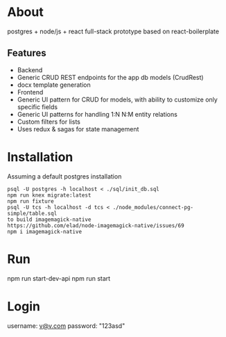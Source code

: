 # About #
postgres + node/js + react full-stack prototype based on react-boilerplate
## Features ##
 * Backend
  * Generic CRUD REST endpoints for the app db models (CrudRest)
  * docx template generation
 * Frontend
  * Generic UI pattern for CRUD for models, with ability to customize only specific fields
  * Generic UI patterns for handling 1:N N:M entity relations
  * Custom filters for lists
  * Uses redux & sagas for state management

# Installation #

Assuming a default postgres installation
```
psql -U postgres -h localhost < ./sql/init_db.sql
npm run knex migrate:latest
npm run fixture
psql -U tcs -h localhost -d tcs < ./node_modules/connect-pg-simple/table.sql
to build imagemagick-native
https://github.com/elad/node-imagemagick-native/issues/69
npm i imagemagick-native
```

# Run
npm run start-dev-api
npm run start

# Login
username: v@v.com
password: "123asd"
